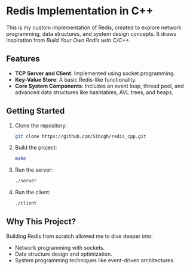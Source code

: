 # Redis Implementation in C++

This is my custom implementation of Redis, created to explore network programming, data structures, and system design concepts. It draws inspiration from *Build Your Own Redis with C/C++*.

## Features
- **TCP Server and Client**: Implemented using socket programming.
- **Key-Value Store**: A basic Redis-like functionality.
- **Core System Components**: Includes an event loop, thread pool, and advanced data structures like hashtables, AVL trees, and heaps.

## Getting Started
1. Clone the repository:
   ```bash
   git clone https://github.com/Sibcgh/redis_cpp.git
   ```
2. Build the project:
   ```bash
   make
   ```
3. Run the server:
   ```bash
   ./server
   ```
4. Run the client:
   ```bash
   ./client
   ```

## Why This Project?
Building Redis from scratch allowed me to dive deeper into:
- Network programming with sockets.
- Data structure design and optimization.
- System programming techniques like event-driven architectures.

